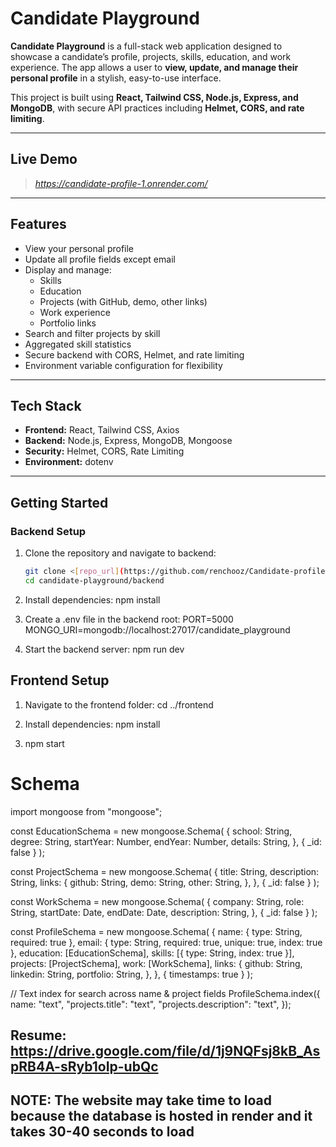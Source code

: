 # Candidate Playground

**Candidate Playground** is a full-stack web application designed to showcase a candidate’s profile, projects, skills, education, and work experience. The app allows a user to **view, update, and manage their personal profile** in a stylish, easy-to-use interface.  

This project is built using **React, Tailwind CSS, Node.js, Express, and MongoDB**, with secure API practices including **Helmet, CORS, and rate limiting**.

---

## **Live Demo**

> *https://candidate-profile-1.onrender.com/*

---

## **Features**

- View your personal profile
- Update all profile fields except email
- Display and manage:
  - Skills  
  - Education  
  - Projects (with GitHub, demo, other links)  
  - Work experience  
  - Portfolio links
- Search and filter projects by skill
- Aggregated skill statistics
- Secure backend with CORS, Helmet, and rate limiting
- Environment variable configuration for flexibility

---

## **Tech Stack**

- **Frontend:** React, Tailwind CSS, Axios  
- **Backend:** Node.js, Express, MongoDB, Mongoose  
- **Security:** Helmet, CORS, Rate Limiting  
- **Environment:** dotenv

---

## **Getting Started**

### **Backend Setup**

1. Clone the repository and navigate to backend:
   ```bash
   git clone <[repo_url](https://github.com/renchooz/Candidate-profile)>
   cd candidate-playground/backend

2. Install dependencies:
   npm install

3. Create a .env file in the backend root:
  PORT=5000
  MONGO_URI=mongodb://localhost:27017/candidate_playground  

4. Start the backend server:
   npm run dev


## Frontend Setup

1. Navigate to the frontend folder:
   cd ../frontend

2. Install dependencies:
   npm install

3. npm start   


# Schema
import mongoose from "mongoose";

const EducationSchema = new mongoose.Schema(
  {
    school: String,
    degree: String,
    startYear: Number,
    endYear: Number,
    details: String,
  },
  { _id: false }
);

const ProjectSchema = new mongoose.Schema(
  {
    title: String,
    description: String,
    links: {
      github: String,
      demo: String,
      other: String,
    },
  },
  { _id: false }
);

const WorkSchema = new mongoose.Schema(
  {
    company: String,
    role: String,
    startDate: Date,
    endDate: Date,
    description: String,
  },
  { _id: false }
);

const ProfileSchema = new mongoose.Schema(
  {
    name: { type: String, required: true },
    email: { type: String, required: true, unique: true, index: true },
    education: [EducationSchema],
    skills: [{ type: String, index: true }],
    projects: [ProjectSchema],
    work: [WorkSchema],
    links: {
      github: String,
      linkedin: String,
      portfolio: String,
    },
  },
  { timestamps: true }
);

// Text index for search across name & project fields
ProfileSchema.index({
  name: "text",
  "projects.title": "text",
  "projects.description": "text",
});



## Resume: https://drive.google.com/file/d/1j9NQFsj8kB_AspRB4A-sRyb1oIp-ubQc
## NOTE: The website may take time to load because the database is hosted in render and it takes 30-40 seconds to load 

